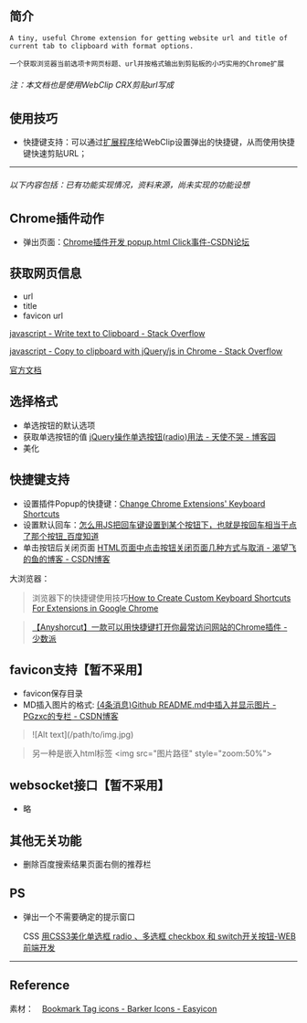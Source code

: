 ## 简介

`A tiny, useful Chrome extension for getting website url and title of current tab to clipboard with format options.`

`一个获取浏览器当前选项卡网页标题、url并按格式输出到剪贴板的小巧实用的Chrome扩展`

######  注：本文档也是使用WebClip CRX剪贴url写成

## 使用技巧

- 快捷键支持：可以通过[扩展程序](chrome://extensions/shortcuts)给WebClip设置弹出的快捷键，从而使用快捷键快速剪贴URL；

---

###### 以下内容包括：已有功能实现情况，资料来源，尚未实现的功能设想

## Chrome插件动作

- 弹出页面：[Chrome插件开发 popup.html Click事件-CSDN论坛](https://bbs.csdn.net/topics/392028276)

## 获取网页信息

- url
- title
- favicon url

[javascript - Write text to Clipboard - Stack Overflow](https://stackoverflow.com/questions/13899299/write-text-to-clipboard)

[javascript - Copy to clipboard with jQuery/js in Chrome - Stack Overflow](https://stackoverflow.com/questions/23211018/copy-to-clipboard-with-jquery-js-in-chrome)

[官方文档](https://developer.chrome.com/apps/declare_permissions)


## 选择格式

- 单选按钮的默认选项
- 获取单选按钮的值 [jQuery操作单选按钮(radio)用法 - 天使不哭 - 博客园](https://www.cnblogs.com/hgmyz/p/6210976.html)
- 美化

## 快捷键支持

- 设置插件Popup的快捷键：[Change Chrome Extensions' Keyboard Shortcuts](https://browsernative.com/extensions/change-chrome-extensions-keyboard-shortcuts/)
- 设置默认回车：[怎么用JS把回车键设置到某个按钮下，也就是按回车相当于点了那个按钮_百度知道](https://zhidao.baidu.com/question/70825782.html)
- 单击按钮后关闭页面 [HTML页面中点击按钮关闭页面几种方式与取消 - 渴望飞的鱼的博客 - CSDN博客](https://blog.csdn.net/qq_36411874/article/details/79494372)

大浏览器：

> 浏览器下的快捷键使用技巧[How to Create Custom Keyboard Shortcuts For Extensions in Google Chrome](https://www.howtogeek.com/127162/how-to-create-custom-keyboard-shortcuts-for-browser-actions-and-extensions-in-google-chrome/)

> [【Anyshorcut】一款可以用快捷键打开你最常访问网站的Chrome插件 - 少数派](https://sspai.com/post/42272)

## favicon支持【暂不采用】

- favicon保存目录
- MD插入图片的格式: [(4条消息)Github README.md中插入并显示图片 - PGzxc的专栏 - CSDN博客](https://blog.csdn.net/calvin_zhou/article/details/79039153)

> \!\[Alt text](/path/to/img.jpg)

> 另一种是嵌入html标签 
	\<img src="图片路径" style="zoom:50%">

## websocket接口【暂不采用】

- 略

## 其他无关功能

- 删除百度搜索结果页面右侧的推荐栏

## PS

- 弹出一个不需要确定的提示窗口

	CSS
	[用CSS3美化单选框 radio 、多选框 checkbox 和 switch开关按钮-WEB前端开发](https://www.html.cn/archives/9274)
---

## Reference

素材：<img src="https://cdn-img.easyicon.net/favicon.ico"  width="11px"> [Bookmark Tag icons - Barker Icons - Easyicon](https://www.easyicon.net/1194046-Bookmark_tag_icon.html)

